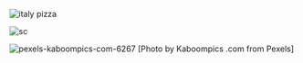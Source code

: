 ![italy pizza](https://user-images.githubusercontent.com/44163590/99148296-93654b00-268f-11eb-9068-d805c6ca6b3c.PNG)

![sc](https://user-images.githubusercontent.com/44163590/100872148-094c1d80-34aa-11eb-9503-e600a6f7e2ae.PNG)

![pexels-kaboompics-com-6267](https://user-images.githubusercontent.com/44163590/101977309-705d9500-3c55-11eb-80aa-9a7725ec27b3.jpg) [Photo by Kaboompics .com from Pexels]
